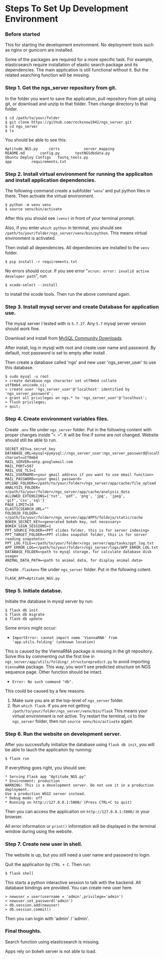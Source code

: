 # Steps To Set Up Development Environment

### Before started
This for starting the development environment. No deployment tools such as nginx or gunicorn are installed.

Some of the packages are required for a more specific task. For example, elasticsearch require installation of 
elastic search package and its dependencies. The main application is still functional without it. But the 
related searching function will be missing.  

### Step 1. Get the ngs_server repository from git.
In the folder you want to save the application, pull repository from git using git, 
or download and unzip to that folder. Then change directory to that folder.

    $ cd /path/to/your/folder
    $ git clone https://github.com/rocksnow1942/ngs_server.git
    $ cd ngs_server 
    $ ls 

You should be able to see this:

    Aptitude_NGS.py		certs			server_mapping
    README.md		config.py		testNGSdbdata.py
    Ubuntu Deploy Configs	fastq_tools.py
    app			requirements.txt

### Step 2. Install virtual environment for running the applicaiton and install application dependencies. 
The following command create a subfolder '`venv`' and put python files in there. Then activate the virtual environment. 

    $ python -m venv venv 
    $ source venv/bin/activate 
   

After this you should see `(venv)` in front of your terminal prompt. 

Also, if you enter `which python` in terminal, you should see 
`/path/to/your/folder/ngs_server/venv/bin/python`. This means virtual environment is activated. 

Then install all dependencies. All dependencies are installed to the `venv` folder. 

    $ pip install -r requirements.txt

No errors should occur. If you see error "`xcrun: error: invalid active developer path`", run 
    
    $ xcode-select --install 

to install the xcode tools. Then run the above command again. 

### Step 3. Install mysql server and create Database for application use. 
The mysql server I tested with is `5.7.27`. Any `5.7` mysql server version should work fine. 

Download and install from [MySQL Community Downloads](https://dev.mysql.com/downloads/mysql/).

After install, log in mysql with root and create user name and password. 
By default, root password is set to empty after install . 

Then create a database called 'ngs' and new user 'ngs_server_user' to use this database.

    $ sudo mysql -u root 
    > create database ngs character set utf8mb4 collate utf8mb4_unicode_ci;
    > create user 'ngs_server_user'@'localhost' identified by 'ngs_server_password';
    > grant all privileges on ngs.* to 'ngs_server_user'@'localhost';
    > flush privileges;
    > quit;

### Step 4. Create environment variables files. 

Create `.env` file under `ngs_server` folder. Put in the following content with proper changes inside "`< >`". 
It will be fine if some are not changed. Website should still be able to run.

    SECRET_KEY=a_secret_key
    DATABASE_URL=mysql+pymysql://ngs_server_user:ngs_server_password@localhost:3306/ngs?charset=utf8mb4
    MAIL_SERVER=smtp.googlemail.com
    MAIL_PORT=587
    MAIL_USE_TLS=1
    MAIL_USERNAME=<your gmail address if you want to use email function>
    MAIL_PASSWORD=<your gmail password>
    UPLOAD_FOLDER=</path/to/your/folder>/ngs_server/app/cache/file_upload
    ANALYSIS_FOLDER=</path/to/your/folder>/ngs_server/app/cache/analysis_data
    ALLOWED_EXTENSIONS={'txt', 'pdf', 'png', 'jpg', 'jpeg', 'gif','csv','sql'}
    PAGE_LIMIT=10
    ELASTICSEARCH_URL=""
    FOLDOJO_FOLDER=</path/to/your/folder>/ngs_server/app/APPS/foldojo/static/cache
    BOKEH_SECRET_KEY=<generated bokeh key, not necessary>
    BOKEH_SIGN_SESSIONS=1
    PPT_SOURCE_FOLDER=<PPT slides folder, this is for server indexing>
    PPT_TARGET_FOLDER=<PPT slides snapshot folder, this is for server reading snapshots>
    PPT_LOG_FILE=</path/to/your/folder>/ngs_server/app/tasks/ppt_log.txt 
    APP_ERROR_LOG=</path/to/your/folder>/ngs_server/logs/APP_ERROR_LOG.txt
    DATABASE_FOLDER=<path to mysql storage, for calculate database disk usage>
    ANIMAL_DATA_PATH=<path to animal data, for display animal data> 

Create `.flaskenv` file under `ngs_server` folder. Put in the following cotent.

    FLASK_APP=Aptitude_NGS.py

### Step 5. Initiate databse. 
Initiate the database in mysql server by run:
    
    $ flask db init 
    $ flask db migrate 
    $ flask db update

Some errors might occur: 

* `ImportError: cannot import name 'ViennaRNA' from 'app.utils.folding' (unknown location)`

This is caused by the ViennaRNA package is missing in the git repository. Solve this by commenting out 
the first line in `ngs_server/app/utils/folding/_structurepredict.py` to avoid importing `ViennaRNA` package.
This way, you won't see predicted structure on NGS sequence page. Other function should be intact.

* `Error: No such command "db".` 

This could be caused by a few reasons.
1. Make sure you are at the top-level of `ngs_server` folder. 
2. Run `which flask`. If you are not getting `/path/to/your/folder/ngs_server/venv/bin/flask`
This means your virtual environment is not active. Try restart the terminal, `cd` to the `ngs_server` folder, 
then run `source venv/bin/activate` again. 

### Step 6. Run the website on development server. 

After you successfully initialize the database using `flask db init`, you will be able to lauch the applicaiton by running: 

    $ flask run 

If everything goes right, you should see: 

    * Serving Flask app "Aptitude_NGS.py"
    * Environment: production
    WARNING: This is a development server. Do not use it in a production deployment.
    Use a production WSGI server instead.
    * Debug mode: off
    * Running on http://127.0.0.1:5000/ (Press CTRL+C to quit) 

Then you can access the applicaiton on `http://127.0.0.1:5000/` in your browser.

All error information or `print()` information will be displayed in the terminal window during using the website.

### Step 7. Create new user in shell. 
The website is up, but you still need a user name and password to login. 

Quit the applicaiton by `CTRL + C`. Then run: 

    $ flask shell 
This starts a python interactive session to talk with the backend. All database bindings are provided.
You can create new user here.

    > newuser = user(username = 'admin',privilege='admin') 
    > newuser.set_password('admin')
    > db.session.add(newuser)
    > db.session.commit()

Then you can login with 'admin' / 'admin'. 

### Final thoughts.

Search function using elasticsearch is missing.  

Apps rely on bokeh server is not able to load. 


